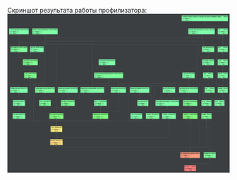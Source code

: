 Скриншот результата работы профилизатора:
![alt text](https://github.com/BlessedDrained/Yakovlenko/blob/main/3.2.3/futures_graph.png)
